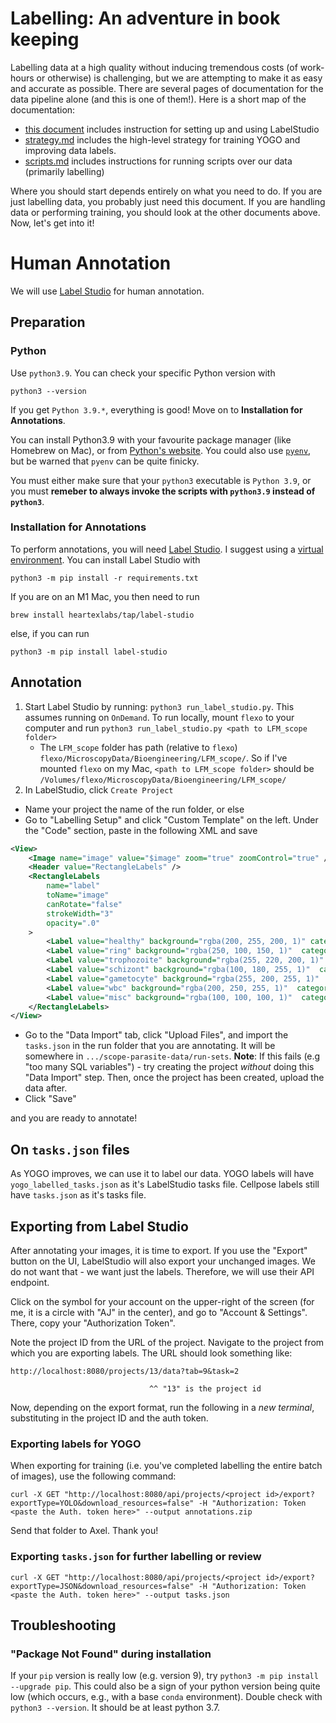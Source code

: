 # Labelling: An adventure in book keeping

Labelling data at a high quality without inducing tremendous costs (of work-hours or otherwise) is challenging, but we are attempting to make it as easy and accurate as possible. There are several pages of documentation for the data pipeline alone (and this is one of them!). Here is a short map of the documentation:

- [this document](https://github.com/czbiohub/lfm-data-utilities/blob/main/lfm_data_utilities/malaria-labelling/README.md#human-annotation) includes instruction for setting up and using LabelStudio
- [strategy.md](https://github.com/czbiohub/lfm-data-utilities/blob/main/lfm_data_utilities/malaria-labelling/scripts/strategy.md) includes the high-level strategy for training YOGO and improving data labels.
- [scripts.md](https://github.com/czbiohub/lfm-data-utilities/blob/main/lfm_data_utilities/malaria-labelling/scripts/scripts.md) includes instructions for running scripts over our data (primarily labelling)

Where you should start depends entirely on what you need to do. If you are just labelling data, you probably just need this document. If you are handling data or performing training, you should look at the other documents above. Now, let's get into it!

# Human Annotation

We will use [Label Studio](https://labelstud.io/) for human annotation.

## Preparation

### Python

Use `python3.9`. You can check your specific Python version with

```console
python3 --version
```

If you get `Python 3.9.*`, everything is good! Move on to **Installation for Annotations**.

You can install Python3.9 with your favourite package manager (like Homebrew on Mac), or from [Python's website](https://www.python.org/downloads/release/python-3913/).  You could also use [`pyenv`](https://github.com/pyenv/pyenv), but be warned that `pyenv` can be quite finicky.

You must either make sure that your `python3` executable is `Python 3.9`, or you must **remeber to always invoke the scripts with `python3.9` instead of `python3`**.

### Installation for Annotations

To perform annotations, you will need [Label Studio](https://labelstud.io/). I suggest using a [virtual environment](https://docs.python.org/3/library/venv.html). You can install Label Studio with

```console
python3 -m pip install -r requirements.txt
```

If you are on an M1 Mac, you then need to run

```console
brew install heartexlabs/tap/label-studio
```

else, if you can run

```console
python3 -m pip install label-studio
```

## Annotation

1. Start Label Studio by running: `python3 run_label_studio.py`. This assumes running on `OnDemand`. To run locally, mount `flexo` to your computer and run `python3 run_label_studio.py <path to LFM_scope folder>`
    - The `LFM_scope` folder has path (relative to `flexo`) `flexo/MicroscopyData/Bioengineering/LFM_scope/`. So if I've mounted `flexo` on my Mac, `<path to LFM_scope folder>` should be `/Volumes/flexo/MicroscopyData/Bioengineering/LFM_scope/`
2. In LabelStudio, click `Create Project`
  - Name your project the name of the run folder, or else
  - Go to "Labelling Setup" and click "Custom Template" on the left. Under the "Code" section, paste in the following XML and save
```xml
<View>
    <Image name="image" value="$image" zoom="true" zoomControl="true" />
    <Header value="RectangleLabels" />
    <RectangleLabels
        name="label"
        toName="image"
        canRotate="false"
        strokeWidth="3"
        opacity=".0"
    >
        <Label value="healthy" background="rgba(200, 255, 200, 1)" category="1" />
        <Label value="ring" background="rgba(250, 100, 150, 1)"  category="2" />
        <Label value="trophozoite" background="rgba(255, 220, 200, 1)"  category="3" />
        <Label value="schizont" background="rgba(100, 180, 255, 1)"  category="4" />
        <Label value="gametocyte" background="rgba(255, 200, 255, 1)"  category="5" />
        <Label value="wbc" background="rgba(200, 250, 255, 1)"  category="6" />
        <Label value="misc" background="rgba(100, 100, 100, 1)"  category="7" />
    </RectangleLabels>
</View>
```
  - Go to the "Data Import" tab, click "Upload Files", and import the `tasks.json` in the run folder that you are annotating. It will be somewhere in `.../scope-parasite-data/run-sets`. **Note**: If this fails (e.g "too many SQL variables") - try creating the project _without_ doing this "Data Import" step. Then, once the project has been created, upload the data after.
  - Click "Save"

and you are ready to annotate!

## On `tasks.json` files

As YOGO improves, we can use it to label our data. YOGO labels will have `yogo_labelled_tasks.json` as it's LabelStudio tasks file. Cellpose labels still have `tasks.json` as it's tasks file.

## Exporting from Label Studio

After annotating your images, it is time to export. If you use the "Export" button on the UI, LabelStudio will also export your unchanged images. We do not want that - we want just the labels. Therefore, we will use their API endpoint.

Click on the symbol for your account on the upper-right of the screen (for me, it is a circle with "AJ" in the center), and go to "Account & Settings". There, copy your "Authorization Token".

Note the project ID from the URL of the project. Navigate to the project from which you are exporting labels. The URL should look something like:

```
http://localhost:8080/projects/13/data?tab=9&task=2

                               ^^ "13" is the project id
```

Now, depending on the export format, run the following in a *new terminal*, substituting in the project ID and the auth token.

### Exporting labels for YOGO

When exporting for training (i.e. you've completed labelling the entire batch of images), use the following command:

```console
curl -X GET "http://localhost:8080/api/projects/<project id>/export?exportType=YOLO&download_resources=false" -H "Authorization: Token <paste the Auth. token here>" --output annotations.zip
```

Send that folder to Axel. Thank you!

### Exporting `tasks.json` for further labelling or review

```console
curl -X GET "http://localhost:8080/api/projects/<project id>/export?exportType=JSON&download_resources=false" -H "Authorization: Token <paste the Auth. token here>" --output tasks.json
```

## Troubleshooting

### "Package Not Found" during installation

If your `pip` version is really low (e.g. version 9), try `python3 -m pip install --upgrade pip`. This could also be a sign of your python version being quite low (which occurs, e.g., with a base `conda` environment). Double check with `python3 --version`. It should be at least python 3.7.
